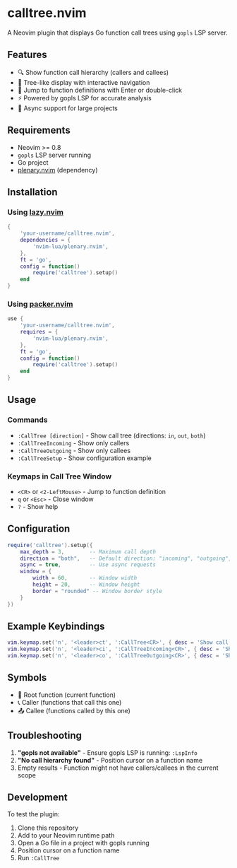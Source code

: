 # calltree.nvim

A Neovim plugin that displays Go function call trees using `gopls` LSP server.

## Features

- 🔍 Show function call hierarchy (callers and callees)
- 🌳 Tree-like display with interactive navigation
- 🎯 Jump to function definitions with Enter or double-click
- ⚡ Powered by gopls LSP for accurate analysis
- 🚀 Async support for large projects

## Requirements

- Neovim >= 0.8
- `gopls` LSP server running  
- Go project
- [plenary.nvim](https://github.com/nvim-lua/plenary.nvim) (dependency)

## Installation

### Using [lazy.nvim](https://github.com/folke/lazy.nvim)

```lua
{
    'your-username/calltree.nvim',
    dependencies = {
        'nvim-lua/plenary.nvim',
    },
    ft = 'go',
    config = function()
        require('calltree').setup()
    end
}
```

### Using [packer.nvim](https://github.com/wbthomason/packer.nvim)

```lua
use {
    'your-username/calltree.nvim',
    requires = {
        'nvim-lua/plenary.nvim',
    },
    ft = 'go',
    config = function()
        require('calltree').setup()
    end
}
```

## Usage

### Commands

- `:CallTree [direction]` - Show call tree (directions: `in`, `out`, `both`)
- `:CallTreeIncoming` - Show only callers
- `:CallTreeOutgoing` - Show only callees  
- `:CallTreeSetup` - Show configuration example

### Keymaps in Call Tree Window

- `<CR>` or `<2-LeftMouse>` - Jump to function definition
- `q` or `<Esc>` - Close window
- `?` - Show help

## Configuration

```lua
require('calltree').setup({
    max_depth = 3,        -- Maximum call depth
    direction = "both",   -- Default direction: "incoming", "outgoing", "both"
    async = true,         -- Use async requests
    window = {
        width = 60,       -- Window width
        height = 20,      -- Window height  
        border = "rounded" -- Window border style
    }
})
```

## Example Keybindings

```lua
vim.keymap.set('n', '<leader>ct', ':CallTree<CR>', { desc = 'Show call tree' })
vim.keymap.set('n', '<leader>ci', ':CallTreeIncoming<CR>', { desc = 'Show callers' })
vim.keymap.set('n', '<leader>co', ':CallTreeOutgoing<CR>', { desc = 'Show callees' })
```

## Symbols

- 🎯 Root function (current function)
- 📞 Caller (functions that call this one)
- 📤 Callee (functions called by this one)

## Troubleshooting

1. **"gopls not available"** - Ensure gopls LSP is running: `:LspInfo`
2. **"No call hierarchy found"** - Position cursor on a function name
3. Empty results - Function might not have callers/callees in the current scope

## Development

To test the plugin:

1. Clone this repository
2. Add to your Neovim runtime path
3. Open a Go file in a project with gopls running
4. Position cursor on a function name
5. Run `:CallTree`